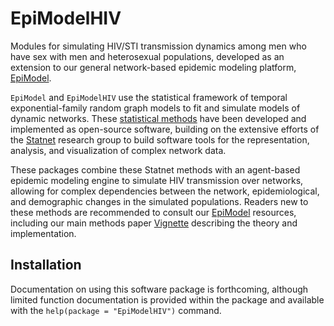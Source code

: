 EpiModelHIV
===============

Modules for simulating HIV/STI transmission dynamics among men who have sex with men and heterosexual populations, developed as an extension to our general network-based epidemic modeling platform, [EpiModel](http://www.epimodel.org).

`EpiModel` and `EpiModelHIV` use the statistical framework of temporal exponential-family random graph models to fit and simulate models of dynamic networks. These [statistical methods](https://rss.onlinelibrary.wiley.com/doi/abs/10.1111/rssb.12014) have been developed and implemented as open-source software, building on the extensive efforts of the [Statnet](https://statnet.org/) research group to build software tools for the representation, analysis, and visualization of complex network data.

These packages combine these Statnet methods with an agent-based epidemic modeling engine to simulate HIV transmission over networks, allowing for complex dependencies between the network, epidemiological, and demographic changes in the simulated populations. Readers new to these methods are recommended to consult our [EpiModel](http://www.epimodel.org) resources, including our main methods paper [Vignette](https://doi.org/10.18637/jss.v084.i08) describing the theory and implementation.

## Installation


Documentation on using this software package is forthcoming, although limited function documentation is provided within the package and available with the `help(package = "EpiModelHIV")` command.
